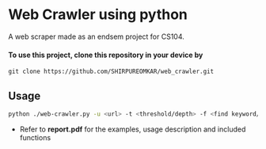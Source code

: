 # Web Crawler using python

A web scraper made as an endsem project for CS104.

#### To use this project, clone this repository in your device by 

```git
git clone https://github.com/SHIRPUREOMKAR/web_crawler.git
```

## Usage

```bash
python ./web-crawler.py -u <url> -t <threshold/depth> -f <find keyword/s>
```

* Refer to **report.pdf** for the examples, usage description and included functions

